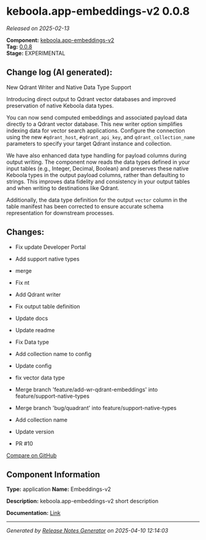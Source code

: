 #  keboola.app-embeddings-v2 0.0.8

_Released on 2025-02-13_

**Component:** [keboola.app-embeddings-v2](https://github.com/keboola/component-embeddings-v2)  
**Tag:** [0.0.8](https://github.com/keboola/component-embeddings-v2/releases/tag/0.0.8)  
**Stage:** EXPERIMENTAL


## Change log (AI generated):
New Qdrant Writer and Native Data Type Support

Introducing direct output to Qdrant vector databases and improved preservation of native Keboola data types.

You can now send computed embeddings and associated payload data directly to a Qdrant vector database. This new writer option simplifies indexing data for vector search applications. Configure the connection using the new `#qdrant_host`, `#qdrant_api_key`, and `qdrant_collection_name` parameters to specify your target Qdrant instance and collection.

We have also enhanced data type handling for payload columns during output writing. The component now reads the data types defined in your input tables (e.g., Integer, Decimal, Boolean) and preserves these native Keboola types in the output payload columns, rather than defaulting to strings. This improves data fidelity and consistency in your output tables and when writing to destinations like Qdrant.

Additionally, the data type definition for the output `vector` column in the table manifest has been corrected to ensure accurate schema representation for downstream processes.



## Changes:



- Fix update Developer Portal 




- Add support native types 




- merge 




- Fix nt 




- Add Qdrant writer 




- Fix output table definition 




- Update docs 




- Update readme 




- Fix Data type 




- Add collection name to config 




- Update config 




- fix vector data type 




- Merge branch 'feature/add-wr-qdrant-embeddings' into feature/support-native-types 




- Merge branch 'bug/quadrant' into feature/support-native-types 




- Add collection name 




- Update version 




- PR #10 



[Compare on GitHub](https://github.com/keboola/component-embeddings-v2/compare/0.0.7...0.0.8)



## Component Information
**Type:** application
**Name:** Embeddings-v2

**Description:** keboola.app-embeddings-v2 short description


**Documentation:** [Link](https://github.com/keboola/component-embeddings-v2/blob/master/README.md)



---
_Generated by [Release Notes Generator](https://github.com/keboola/release-notes-generator)
on 2025-04-10 12:14:03_